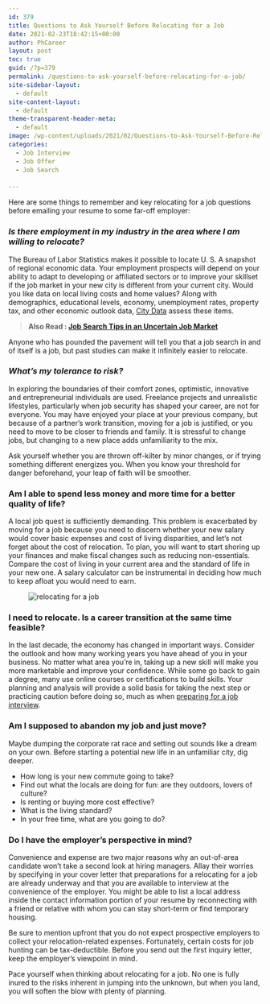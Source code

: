 ```yaml
---
id: 379
title: Questions to Ask Yourself Before Relocating for a Job
date: 2021-02-23T18:42:15+00:00
author: PhCareer
layout: post
toc: true
guid: /?p=379
permalink: /questions-to-ask-yourself-before-relocating-for-a-job/
site-sidebar-layout:
  - default
site-content-layout:
  - default
theme-transparent-header-meta:
  - default
image: /wp-content/uploads/2021/02/Questions-to-Ask-Yourself-Before-Relocating-for-a-Job.jpg
categories:
  - Job Interview
  - Job Offer
  - Job Search

---
```

Here are some things to remember and key relocating for a job questions before emailing your resume to some far-off employer:

### **_Is there employment in my industry in the area where I am willing to relocate?_**

The Bureau of Labor Statistics makes it possible to locate U. S. A snapshot of regional economic data. Your employment prospects will depend on your ability to adapt to developing or affiliated sectors or to improve your skillset if the job market in your new city is different from your current city. Would you like data on local living costs and home values? Along with demographics, educational levels, economy, unemployment rates, property tax, and other economic outlook data, [City Data](http://www.city-data.com/) assess these items.

<blockquote class="wp-block-quote">
  <p>
    <strong>Also Read : <a href="/job-search-tips-in-an-uncertain-job-market/">Job Search Tips in an Uncertain Job Market</a></strong>
  </p>
</blockquote>

Anyone who has pounded the pavement will tell you that a job search in and of itself is a job, but past studies can make it infinitely easier to relocate.

### **_What&#8217;s my tolerance to risk?_**

In exploring the boundaries of their comfort zones, optimistic, innovative and entrepreneurial individuals are used. Freelance projects and unrealistic lifestyles, particularly when job security has shaped your career, are not for everyone. You may have enjoyed your place at your previous company, but because of a partner&#8217;s work transition, moving for a job is justified, or you need to move to be closer to friends and family. It is stressful to change jobs, but changing to a new place adds unfamiliarity to the mix.

Ask yourself whether you are thrown off-kilter by minor changes, or if trying something different energizes you. When you know your threshold for danger beforehand, your leap of faith will be smoother.

### **Am I able to spend less money and more time for a better quality of life?**

A local job quest is sufficiently demanding. This problem is exacerbated by moving for a job because you need to discern whether your new salary would cover basic expenses and cost of living disparities, and let&#8217;s not forget about the cost of relocation. To plan, you will want to start shoring up your finances and make fiscal changes such as reducing non-essentials. Compare the cost of living in your current area and the standard of life in your new one. A salary calculator can be instrumental in deciding how much to keep afloat you would need to earn.

<div class="wp-block-image">
  <figure class="aligncenter size-large is-resized"><img loading="lazy" src="/wp-content/uploads/2021/02/relocating-for-a-job.jpg" alt="relocating for a job" class="wp-image-380" width="511" height="363" srcset="/wp-content/uploads/2021/02/relocating-for-a-job.jpg 400w, /wp-content/uploads/2021/02/relocating-for-a-job-300x213.jpg 300w" sizes="(max-width: 511px) 100vw, 511px" /></figure>
</div>

### **I need to relocate. Is a career transition at the same time feasible?**

In the last decade, the economy has changed in important ways. Consider the outlook and how many working years you have ahead of you in your business. No matter what area you&#8217;re in, taking up a new skill will make you more marketable and improve your confidence. While some go back to gain a degree, many use online courses or certifications to build skills. Your planning and analysis will provide a solid basis for taking the next step or practicing caution before doing so, much as when [preparing for a job interview](/what-to-expect-in-a-final-job-interview/).

### **Am I supposed to abandon my job and just move?**

Maybe dumping the corporate rat race and setting out sounds like a dream on your own. Before starting a potential new life in an unfamiliar city, dig deeper.

  * How long is your new commute going to take?
  * Find out what the locals are doing for fun: are they outdoors, lovers of culture?
  * Is renting or buying more cost effective?
  * What is the living standard?
  * In your free time, what are you going to do?

### **Do I have the employer&#8217;s perspective in mind?**

Convenience and expense are two major reasons why an out-of-area candidate won&#8217;t take a second look at hiring managers. Allay their worries by specifying in your cover letter that preparations for a relocating for a job are already underway and that you are available to interview at the convenience of the employer. You might be able to list a local address inside the contact information portion of your resume by reconnecting with a friend or relative with whom you can stay short-term or find temporary housing.

Be sure to mention upfront that you do not expect prospective employers to collect your relocation-related expenses. Fortunately, certain costs for job hunting can be tax-deductible. Before you send out the first inquiry letter, keep the employer&#8217;s viewpoint in mind.

Pace yourself when thinking about relocating for a job. No one is fully inured to the risks inherent in jumping into the unknown, but when you land, you will soften the blow with plenty of planning.
